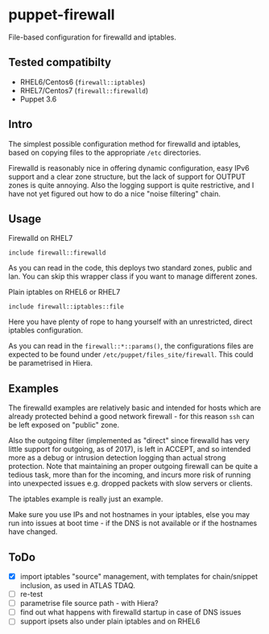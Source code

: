 # puppet-firewall
File-based configuration for firewalld and iptables.

## Tested compatibilty
 * RHEL6/Centos6 (`firewall::iptables`)
 * RHEL7/Centos7 (`firewall::firewalld`)
 * Puppet 3.6

## Intro
The simplest possible configuration method for firewalld and iptables, 
based on copying files to the appropriate `/etc` directories.

Firewalld is reasonably nice in offering dynamic configuration, easy IPv6 support
and a clear zone structure, but the lack of support for OUTPUT zones is quite annoying.
Also the logging support is quite restrictive, and I have not yet figured out how to do a nice "noise filtering" chain.

## Usage
Firewalld on RHEL7
```
include firewall::firewalld
```
As you can read in the code, this deploys two standard zones, public and lan. You can skip this wrapper class if you want to manage different zones.

Plain iptables on RHEL6 or RHEL7
```
include firewall::iptables::file
```
Here you have plenty of rope to hang yourself with an unrestricted, direct iptables configuration.

As you can read in the `firewall::*::params()`, the configurations files are expected to be found under `/etc/puppet/files_site/firewall`. This could be parametrised in Hiera.

## Examples
The firewalld examples are relatively basic and intended for hosts which are already protected 
behind a good network firewall - for this reason `ssh` can be left exposed on "public" zone.

Also the outgoing filter (implemented as "direct" since firewalld has very little support for outgoing, as of 2017), is left in ACCEPT, and so intended more as a debug or intrusion detection logging than actual strong protection. Note that maintaining an proper outgoing firewall can be quite a tedious task, more than for the incoming, and incurs more risk of running into unexpected issues e.g. dropped packets with slow servers or clients.

The iptables example is really just an example. 

Make sure you use IPs and not hostnames in your iptables, else you may run into issues at boot time - if the DNS is not available or if the hostnames have changed.

## ToDo
- [x] import iptables "source" management, with templates for chain/snippet inclusion, as used in ATLAS TDAQ.
- [ ] re-test
- [ ] parametrise file source path - with Hiera?
- [ ] find out what happens with firewalld startup in case of DNS issues
- [ ] support ipsets also under plain iptables and on RHEL6
